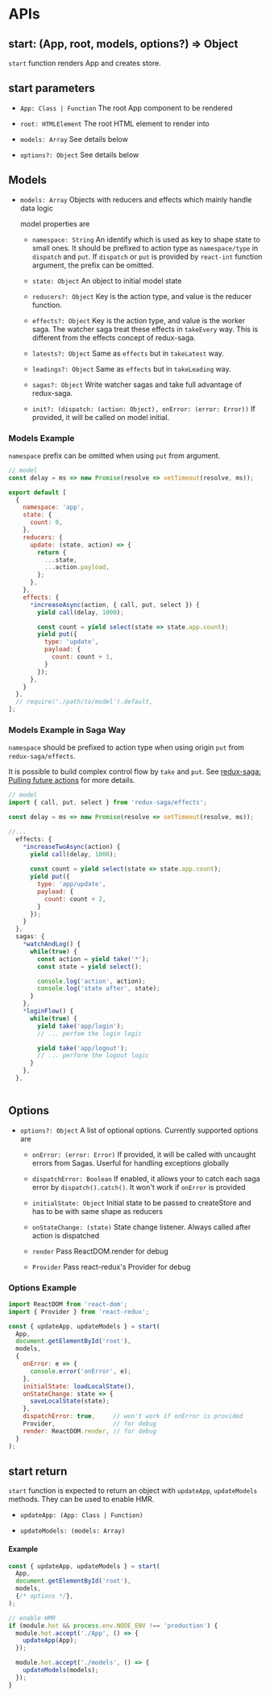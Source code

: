 # APIs

## start: (App, root, models, options?) => Object

`start` function renders App and creates store.

## start parameters

- `App: Class | Function` The root App component to be rendered

- `root: HTMLElement` The root HTML element to render into

- `models: Array` See details below

- `options?: Object` See details below

## Models

- `models: Array` Objects with reducers and effects which mainly handle data logic

    model properties are

    - `namespace: String` An identify which is used as key to shape state to small ones. It should be prefixed to action type as `namespace/type` in `dispatch` and `put`. If `dispatch` or `put` is provided by `react-int` function argument, the prefix can be omitted.

    - `state: Object` An object to initial model state
    - `reducers?: Object` Key is the action type, and value is the reducer function.
    - `effects?: Object` Key is the action type, and value is the worker saga. The watcher saga treat these effects in `takeEvery` way. This is different from the effects concept of redux-saga.

    - `latests?: Object` Same as `effects` but in `takeLatest` way.
    - `leadings?: Object` Same as `effects` but in `takeLeading` way.
    - `sagas?: Object` Write watcher sagas and take full advantage of redux-saga.
    - `init?: (dispatch: (action: Object), onError: (error: Error))` If provided, it will be called on model initial.

### Models Example

`namespace` prefix can be omitted when using `put` from argument.

```javascript
// model
const delay = ms => new Promise(resolve => setTimeout(resolve, ms));

export default [
  {
    namespace: 'app',
    state: {
      count: 0,
    },
    reducers: {
      update: (state, action) => {
        return {
          ...state,
          ...action.payload,
        };
      },
    },
    effects: {
      *increaseAsync(action, { call, put, select }) {
        yield call(delay, 1000);

        const count = yield select(state => state.app.count);
        yield put({
          type: 'update',
          payload: {
            count: count + 1,
          }
        });
      },
    }
  }, 
  // require('./path/to/model').default, 
];
```

### Models Example in Saga Way

`namespace` should be prefixed to action type when using origin `put` from `redux-saga/effects`.

It is possible to build complex control flow by `take` and `put`. See [redux-saga: Pulling future actions][0] for more details.

```javascript
// model
import { call, put, select } from 'redux-saga/effects';

const delay = ms => new Promise(resolve => setTimeout(resolve, ms));

//...
  effects: {
    *increaseTwoAsync(action) {
      yield call(delay, 1000);
  
      const count = yield select(state => state.app.count);
      yield put({
        type: 'app/update',
        payload: {
          count: count + 2,
        }
      });
    }
  },
  sagas: {
    *watchAndLog() {
      while(true) {
        const action = yield take('*');
        const state = yield select();

        console.log('action', action);
        console.log('state after', state);
      }
    },
    *loginFlow() {
      while(true) {
        yield take('app/login');
        // ... perfom the login logic

        yield take('app/logout');
        // ... perform the logout logic
      }
    },
  },
  
```

## Options

- `options?: Object` A list of optional options. Currently supported options are

    - `onError: (error: Error)` If provided, it will be called with uncaught errors from Sagas. Userful for handling exceptions globally

    - `dispatchError: Boolean` If enabled, it allows your to catch each saga error by `dispatch().catch()`. It won't work if `onError` is provided
    - `initialState: Object` Initial state to be passed to createStore and has to be with same shape as reducers
    - `onStateChange: (state)` State change listener. Always called after action is dispatched
    - `render` Pass ReactDOM.render for debug
    - `Provider` Pass react-redux's Provider for debug

### Options Example

```javascript
import ReactDOM from 'react-dom';
import { Provider } from 'react-redux';

const { updateApp, updateModels } = start(
  App,
  document.getElementById('root'),
  models,
  {
    onError: e => {
      console.error('onError', e);
    },
    initialState: loadLocalState(), 
    onStateChange: state => {
      saveLocalState(state);
    },
    dispatchError: true,     // won't work if onError is provided
    Provider,                // for debug
    render: ReactDOM.render, // for debug
  }
);
```

## start return

`start` function is expected to return an object with `updateApp`, `updateModels` methods. They can be used to enable HMR.

- `updateApp: (App: Class | Function)`

- `updateModels: (models: Array)`

#### Example

```javascript
const { updateApp, updateModels } = start(
  App,
  document.getElementById('root'),
  models,
  {/* options */},
);

// enable HMR
if (module.hot && process.env.NODE_ENV !== 'production') {
  module.hot.accept('./App', () => {
    updateApp(App);
  });

  module.hot.accept('./models', () => {
    updateModels(models);
  });
}
```

[0]: https://redux-saga.js.org/docs/advanced/FutureActions.html
